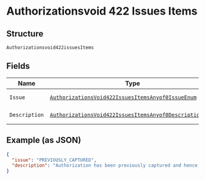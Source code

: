 
# Authorizationsvoid 422 Issues Items

## Structure

`Authorizationsvoid422issuesItems`

## Fields

| Name | Type | Tags | Description | Getter | Setter |
|  --- | --- | --- | --- | --- | --- |
| `Issue` | [`AuthorizationsVoid422IssuesItemsAnyof0IssueEnum`](../../doc/models/authorizations-void-422-issues-items-anyof-0-issue-enum.md) | Optional | - | AuthorizationsVoid422IssuesItemsAnyof0IssueEnum getIssue() | setIssue(AuthorizationsVoid422IssuesItemsAnyof0IssueEnum issue) |
| `Description` | [`AuthorizationsVoid422IssuesItemsAnyof0DescriptionEnum`](../../doc/models/authorizations-void-422-issues-items-anyof-0-description-enum.md) | Optional | - | AuthorizationsVoid422IssuesItemsAnyof0DescriptionEnum getDescription() | setDescription(AuthorizationsVoid422IssuesItemsAnyof0DescriptionEnum description) |

## Example (as JSON)

```json
{
  "issue": "PREVIOUSLY_CAPTURED",
  "description": "Authorization has been previously captured and hence cannot be voided."
}
```

